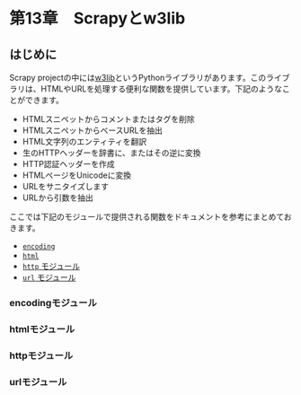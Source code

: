# 第13章　Scrapyとw3lib

## はじめに

Scrapy projectの中には[w3lib](https://w3lib.readthedocs.io/en/latest/index.html)というPythonライブラリがあります。このライブラリは、HTMLやURLを処理する便利な関数を提供しています。下記のようなことができます。

* HTMLスニペットからコメントまたはタグを削除
* HTMLスニペットからベースURLを抽出
* HTML文字列のエンティティを翻訳
* 生のHTTPヘッダーを辞書に、またはその逆に変換
* HTTP認証ヘッダーを作成
* HTMLページをUnicodeに変換
* URLをサニタイズします
* URLから引数を抽出

ここでは下記のモジュールで提供される関数をドキュメントを参考にまとめておきます。

* [`encoding` ](https://w3lib.readthedocs.io/en/latest/w3lib.html#module-w3lib.encoding)
* [`html` ](https://w3lib.readthedocs.io/en/latest/w3lib.html#module-w3lib.html)
* [`http` モジュール](https://w3lib.readthedocs.io/en/latest/w3lib.html#module-w3lib.http)
* [`url` モジュール](https://w3lib.readthedocs.io/en/latest/w3lib.html#module-w3lib.url)

### encodingモジュール



### htmlモジュール

### httpモジュール

### urlモジュール



